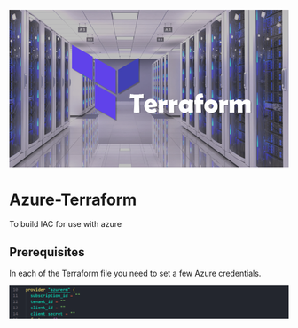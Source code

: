 ![](https://github.com/PSebesta/Azure-Terraform/blob/91481c8fd1d378fe220bf2fc388c7c0f8e4f2f76/Images/terraform_cover_image.png)

# Azure-Terraform
To build IAC for use with azure

## Prerequisites
In each of the Terraform file you need to set a few  Azure credentials.

![](https://github.com/PSebesta/Azure-Terraform/blob/91481c8fd1d378fe220bf2fc388c7c0f8e4f2f76/Images/Azure_Creds.png)
